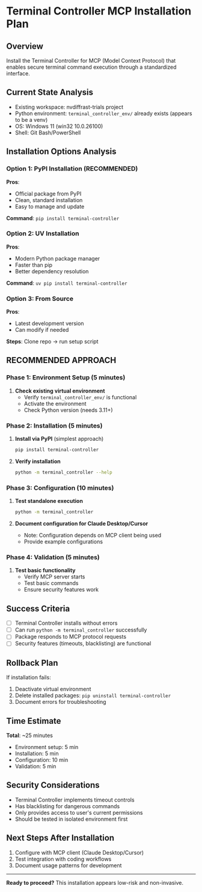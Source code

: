 # Terminal Controller MCP Installation Plan

## Overview
Install the Terminal Controller for MCP (Model Context Protocol) that enables secure terminal command execution through a standardized interface.

## Current State Analysis
- Existing workspace: nvdiffrast-trials project
- Python environment: `terminal_controller_env/` already exists (appears to be a venv)
- OS: Windows 11 (win32 10.0.26100)
- Shell: Git Bash/PowerShell

## Installation Options Analysis

### Option 1: PyPI Installation (RECOMMENDED)
**Pros**: 
- Official package from PyPI
- Clean, standard installation
- Easy to manage and update

**Command**: `pip install terminal-controller`

### Option 2: UV Installation
**Pros**: 
- Modern Python package manager
- Faster than pip
- Better dependency resolution

**Command**: `uv pip install terminal-controller`

### Option 3: From Source
**Pros**: 
- Latest development version
- Can modify if needed

**Steps**: Clone repo → run setup script

## RECOMMENDED APPROACH

### Phase 1: Environment Setup (5 minutes)
1. **Check existing virtual environment**
   - Verify `terminal_controller_env/` is functional
   - Activate the environment
   - Check Python version (needs 3.11+)

### Phase 2: Installation (5 minutes)
1. **Install via PyPI** (simplest approach)
   ```bash
   pip install terminal-controller
   ```

2. **Verify installation**
   ```bash
   python -m terminal_controller --help
   ```

### Phase 3: Configuration (10 minutes)
1. **Test standalone execution**
   ```bash
   python -m terminal_controller
   ```

2. **Document configuration for Claude Desktop/Cursor** 
   - Note: Configuration depends on MCP client being used
   - Provide example configurations

### Phase 4: Validation (5 minutes)
1. **Test basic functionality**
   - Verify MCP server starts
   - Test basic commands
   - Ensure security features work

## Success Criteria
- [ ] Terminal Controller installs without errors
- [ ] Can run `python -m terminal_controller` successfully
- [ ] Package responds to MCP protocol requests
- [ ] Security features (timeouts, blacklisting) are functional

## Rollback Plan
If installation fails:
1. Deactivate virtual environment
2. Delete installed packages: `pip uninstall terminal-controller`
3. Document errors for troubleshooting

## Time Estimate
**Total**: ~25 minutes
- Environment setup: 5 min
- Installation: 5 min  
- Configuration: 10 min
- Validation: 5 min

## Security Considerations
- Terminal Controller implements timeout controls
- Has blacklisting for dangerous commands
- Only provides access to user's current permissions
- Should be tested in isolated environment first

## Next Steps After Installation
1. Configure with MCP client (Claude Desktop/Cursor)
2. Test integration with coding workflows
3. Document usage patterns for development

---
**Ready to proceed?** This installation appears low-risk and non-invasive.
